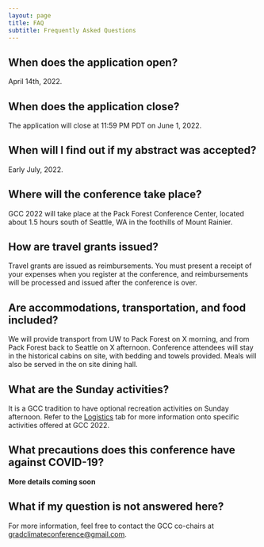 ```yaml
---
layout: page
title: FAQ
subtitle: Frequently Asked Questions
---
```


## When does the application open?

April 14th, 2022.

## When does the application close?

The application will close at 11:59 PM PDT on June 1, 2022.

## When will I find out if my abstract was accepted?

Early July, 2022.

## Where will the conference take place?

GCC 2022 will take place at the Pack Forest Conference Center, located about 1.5 hours south of Seattle, WA in the foothills of Mount Rainier. 

## How are travel grants issued?

Travel grants are issued as reimbursements. You must present a receipt of your expenses when you register at the conference, and reimbursements will be processed and issued after the conference is over.

## Are accommodations, transportation, and food included?

We will provide transport from UW to Pack Forest on X morning, and from Pack Forest back to Seattle on X afternoon. Conference attendees will stay in the historical cabins on site, with bedding and towels provided. Meals will also be served in the on site dining hall.

## What are the Sunday activities?

It is a GCC tradition to have optional recreation activities on Sunday afternoon. Refer to the [Logistics]("/logistics/") tab for more information onto specific activities offered at GCC 2022.

## What precautions does this conference have against COVID-19?

__More details coming soon__

## What if my question is not answered here?

For more information, feel free to contact the GCC co-chairs at gradclimateconference@gmail.com.
